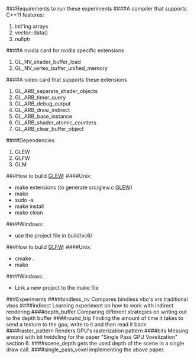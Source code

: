 ###Requirements to run these experiments
####A compiler that supports C++11 features:
1. init'ing arrays
2. vector::data()
3. nullptr

####A nvidia card for nvidia specific extensions
1. GL_NV_shader_buffer_load
2. GL_NV_vertex_buffer_unified_memory

####A video card that supports these extensions
1. GL_ARB_separate_shader_objects
2. GL_ARB_timer_query
3. GL_ARB_debug_output
4. GL_ARB_draw_indirect
5. GL_ARB_base_instance
6. GL_ARB_shader_atomic_counters
7. GL_ARB_clear_buffer_object

####Dependencies
1. GLEW
2. GLFW
3. GLM

###How to build [GLEW](https://github.com/nigels-com/glew):
####Unix:
* make extensions (to generate src/glew.c [GLEW](https://github.com/nigels-com/glew))
* make
* sudo -s
* make install
* make clean

####Windows:
* use the project file in build/vc6/

###How to build [GLFW](https://github.com/glfw/glfw):
####Unix:
* cmake .
* make

####Windows:
* Link a new project to the make file


###Experiments
####bindless_nv
Compares bindless vbo's vrs traditional vbos
####indirect
Learning experiment on how to work with indirect rendering
####depth_buffer
Comparing different strategies on writing out to the depth buffer
####round_trip
Finding the amount of time it takes to send a texture to the gpu, write to it and then read it back
####raster_pattern
Renders GPU's rasterization pattern
####bits
Messing around with bit twiddling for the paper "Single Pass GPU Voxelization" section 6.
####scene_depth
gets the used depth of the scene in a single draw call.
####single_pass_voxel
implementing the above paper.